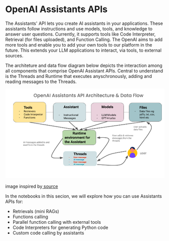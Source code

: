 
# OpenAI Assistants APIs

The Assistants' API lets you create AI assistants in your applications. These assistants follow instructions and use models, tools, and knowledge to answer user questions. Currently, it supports tools like Code Interpreter, Retrieval (for files uploaded), and Function Calling. The OpenAI aims to add more tools and enable you to add your own tools to our platform in the future. This extends your LLM applications to interact, via tools, to external sources.

The architeture and data flow diagram below depicts the interaction among all
components that comprise OpenAI Assistant APIs. Central to understand is the 
Threads and Runtime that executes anyschronously, adding and reading messages
to the Threads.

<img src="./images/assistant_arch.png">

image inspired by[ source](https://www.youtube.com/watch?v=yzNG3NnF0YE)

In the notebooks in this secion, we will explore how you can use Assistants APIs for:
 * Retrievals (mini RAGs)
 * Functions calling
 * Parallel function calling with external tools
 * Code Interpreters for generating Python code
 * Custom code calling by assistants

